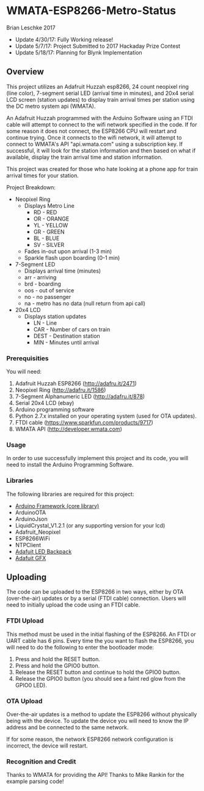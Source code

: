 # WMATA-ESP8266-Metro-Status

Brian Leschke 2017
 
- Update 4/30/17: Fully Working release!
- Update 5/7/17: Project Submitted to 2017 Hackaday Prize Contest
- Update 5/18/17: Planning for Blynk Implementation 

## **Overview**

This project utilizes an Adafruit Huzzah esp8266, 24 count neopixel ring (line color), 7-segment serial LED (arrival time in minutes), and 20x4 serial LCD screen (station updates) to display train arrival times per station using the DC metro system api (WMATA). 

An Adafruit Huzzah programmed with the Arduino Software using an FTDI cable will attempt to connect to the wifi network specified in the code. If for some reason it does not connect, the ESP8266 CPU will restart and continue trying. Once it connects to the wifi network, it will attempt to connect to WMATA's API "api.wmata.com" using a subscription key. If successful, it will look for the station information and then based on what if available, display the train arrival time and station information.

This project was created for those who hate looking at a phone app for train arrival times for your station.

Project Breakdown:
* Neopixel Ring
    * Displays Metro Line
        * RD - RED
        * OR - ORANGE
        * YL - YELLOW
        * GR - GREEN
        * BL - BLUE
        * SV - SILVER
    * Fades in-out upon arrival (1-3 min)
    * Sparkle flash upon boarding (0-1 min)
* 7-Segment LED
    * Displays arrival time (minutes)
    * arr - arriving
    * brd - boarding
    * oos - out of service
    * no  - no passenger
    * na  - metro has no data (null return from api call)
* 20x4 LCD
    * Displays station updates
        * LN   - Line
        * CAR  - Number of cars on train
        * DEST - Destination station
        * MIN  - Minutes until arrival

### **Prerequisities**

You will need:

1. Adafruit Huzzah ESP8266 (http://adafru.it/2471)
2. Neopixel Ring (http://adafru.it/1586)
3. 7-Segment Alphanumeric LED (http://adafru.it/878)
4. Serial 20x4 LCD (ebay)
5. Arduino programming software
6. Python 2.7.x installed on your operating system (used for OTA updates).
7. FTDI cable (https://www.sparkfun.com/products/9717)
8. WMATA API (http://developer.wmata.com)


### **Usage**

In order to use successfully implement this project and its code, you will need to install the Arduino Programming Software.
    
### **Libraries**

The following libraries are required for this project:
    
  * [Arduino Framework (core library)](https://github.com/esp8266/Arduino)
  * ArduinoOTA
  * ArduinoJson
  * LiquidCrystal_V1.2.1 (or any supporting version for your lcd)
  * Adafruit_Neopixel
  * ESP8266WiFi
  * NTPClient
  * [Adafuit LED Backpack](https://github.com/adafruit/Adafruit-LED-Backpack-Library)
  * [Adafuit GFX](https://github.com/adafruit/Adafruit-GFX-Library)
        
## **Uploading**

The code can be uploaded to the ESP8266 in two ways, either by OTA (over-the-air) updates or by a serial (FTDI cable) connection.
Users will need to initially upload the code using an FTDI cable.

### **FTDI Upload**

This method must be used in the initial flashing of the ESP8266. An FTDI or UART cable has 6 pins.
Every time the you want to flash the ESP8266, you will need to do the following to enter the bootloader mode:

  1. Press and hold the RESET button.
  2. Press and hold the GPIO0 button.
  3. Release the RESET button and continue to hold the GPIO0 button.
  4. Release the GPIO0 button (you should see a faint red glow from the GPIO0 LED).
  

### **OTA Upload**

Over-the-air updates is a method to update the ESP8266 without physically being with the device. To update the device you will need to
know the IP address and be connected to the same network.

If for some reason, the network ESP8266 network configuration is incorrect, the device will restart.

        
### **Recognition and Credit**
Thanks to WMATA for providing the API!
Thanks to Mike Rankin for the example parsing code!

